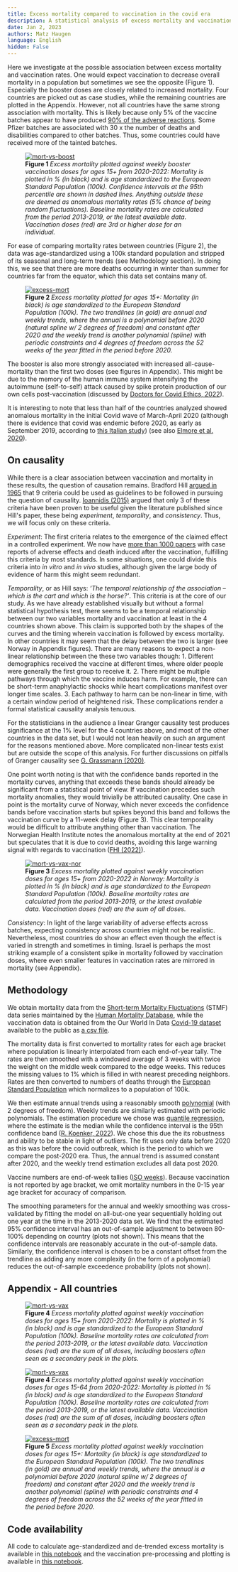 ```yaml
---
title: Excess mortality compared to vaccination in the covid era 
description: A statistical analysis of excess mortality and vaccination association.
date: Jan 2, 2023
authors: Matz Haugen
language: English
hidden: False
---
```


Here we investigate at the possible association between excess mortality and vaccination rates. One would expect vaccination to decrease overall mortality in a population but sometimes we see the opposite (Figure 1). Especially the booster doses are closely related to increased mortality. Four countries are picked out as case studies, while the remaining countries are plotted in the Appendix. However, not all countries have the same strong association with mortality. This is likely because only 5% of the vaccine batches appear to have produced [90% of the adverse reactions](https://www.howbadismybatch.com). Some Pfizer batches are associated with 30 x the number of deaths and disabilities compared to other batches. Thus, some countries could have received more of the tainted batches.


<figure>
<a target="_blank" href="/excess-mort-en/special_countries_mortality_vs_booster_adult_age_b_sex.jpg">
  <img class="mort-img" src="/excess-mort-en/special_countries_mortality_vs_booster_adult_age_b_sex.jpg" alt="mort-vs-boost">
</a>
<figcaption>
  <b> Figure 1 </b> <i> Excess mortality plotted against weekly booster vaccination doses for ages 15+ from 2020-2022: Mortality is plotted in % (in black) and is age standardized to the European Standard Population (100k). Confidence intervals at the 95th percentile are shown in dashed lines. Anything outside these are deemed as anomalous mortality rates (5% chance of being random fluctuations). Baseline mortality rates are calculated from the period 2013-2019, or the latest available data. Vaccination doses (red) are 3rd or higher dose for an individual.  </i>
  </figcaption>
</figure>

For ease of comparing mortality rates between countries (Figure 2), the data was age-standardized using a 100k standard population and stripped of its seasonal and long-term trends (see Methodology section). In doing this, we see that there are more deaths occurring in winter than summer for countries far from the equator, which this data set contains many of. 

<figure>
<a target="_blank" href="/excess-mort-en/special_countries_mortality_w_trend_b_gender_adult_age.jpg">
  <img class="mort-img" src="/excess-mort-en/special_countries_mortality_w_trend_b_gender_adult_age.jpg" alt="excess-mort">
</a>
<figcaption>
  <b> Figure 2 </b> <i> Excess mortality plotted for ages 15+: Mortality (in black) is age standardized to the European Standard Population (100k). The two trendlines (in gold) are annual and weekly trends, where the annual is a polynomial before 2020 (natural spline w/ 2 degrees of freedom) and constant after 2020 and the weekly trend is another polynomial (spline) with periodic constraints and 4 degrees of freedom across the 52 weeks of the year fitted in the period before 2020. </i>
  </figcaption>
</figure>

The booster is also more strongly associated with increased all-cause-mortality than the first two doses (see figures in Appendix). This might be due to the memory of the human immune system intensifying the autoimmune (self-to-self) attack caused by spike protein production of our own cells post-vaccination (discussed by [Doctors for Covid Ethics, 2022](https://doctors4covidethics.org/boosting-blood-clots-and-leaky-vessels-the-dangers-of-covid-19-vaccines-and-booster-shots/)).

It is interesting to note that less than half of the countries analyzed showed anomalous mortality in the initial Covid wave of March-April 2020 (although there is evidence that covid was endemic before 2020, as early as September 2019, according to [this Italian study](https://journals.sagepub.com/doi/full/10.1177/0300891620974755)) (see also [Elmore et al. 2020](https://www.jmir.org/2020/9/e21562)).

## On causality

While there is a clear association between vaccination and mortality in these results, the question of causation remains. Bradford Hill [argued in 1965](https://journals.sagepub.com/doi/pdf/10.1177/003591576505800503) that 9 criteria could be used as guidelines to be followed in pursuing the question of causality. [Ioannidis (2015)](https://doi.org/10.1002/sim.6825) argued that only 3 of these criteria have been proven to be useful given the literature published since Hill's paper, these being _experiment_, _temporality_, and _consistency_. Thus, we will focus only on these criteria.

_Experiment_: The first criteria relates to the emergence of the claimed effect in a controlled experiment. We now have [more than 1000 papers](https://react19.org/1250-covid-vaccine-reports/) with case reports of adverse effects and death induced after the vaccination, fulfilling this criteria by most standards. In some situations, one could divide this criteria into _in vitro_ and _in vivo_ studies, although given the large body of evidence of harm this might seem redundant. 

_Temporality_, or as Hill says: _‘The temporal relationship of the association – which is the cart and which is the horse?'_. This criteria is at the core of our study. As we have already established visually but without a formal statistical hypothesis test, there seems to be a temporal relationship between our two variables mortality and vaccination at least in the 4 countries shown above. This claim is supported both by the shapes of the curves and the timing wherein vaccination is followed by excess mortality. In other countries it may seem that the delay between the two is larger (see Norway in Appendix figures). There are many reasons to expect a non-linear relationship between the these two variables though: 1. Different demographics received the vaccine at different times, where older people were generally the first group to receive it. 2. There might be multiple pathways through which the vaccine induces harm. For example, there can be short-term anaphylactic shocks while heart complications manifest over longer time scales. 3. Each pathway to harm can be non-linear in time, with a certain window period of heightened risk. These complications render a formal statistical causality analysis tenuous. 

For the statisticians in the audience a linear Granger causality test produces significance at the 1% level for the 4 countries above, and most of the other countries in the data set, but I would not lean heavily on such an argument for the reasons mentioned above. More complicated non-linear tests exist but are outside the scope of this analysis. For further discussions on pitfalls of Granger causality see [G. Grassmann (2020)](https://www.ncbi.nlm.nih.gov/pmc/articles/PMC7578691/). 

One point worth noting is that with the confidence bands reported in the mortality curves, anything that exceeds these bands should already be significant from a statistical point of view. If vaccination precedes such mortality anomalies, they would trivially be attributed causality. One case in point is the mortality curve of Norway, which never exceeds the confidence bands before vaccination starts but spikes beyond this band and follows the vaccination curve by a 11-week delay (Figure 3). This clear temporality would be difficult to attribute anything other than vaccination. The Norwegian Health Institute notes the anomalous mortality at the end of 2021 but speculates that it is due to covid deaths, avoiding this large warning signal with regards to vaccination ([FHI (2022)](https://www.fhi.no/nyheter/2022/overdodelighet-pa-7-prosent-i-2022/)).

<figure>
<a target="_blank" href="/excess-mort-en/norway_excess_mortality_ppl_vs_total_vax.jpg">
  <img class="mort-img" src="/excess-mort-en/norway_excess_mortality_ppl_vs_total_vax.jpg" alt="mort-vs-vax-nor">
</a>
<figcaption>
  <b> Figure 3 </b> <i> Excess mortality plotted against weekly vaccination doses for ages 15+ from 2020-2022 in Norway: Mortality is plotted in % (in black) and is age standardized to the European Standard Population (100k). Baseline mortality rates are calculated from the period 2013-2019, or the latest available data. Vaccination doses (red) are the sum of all doses. </i>
  </figcaption>
</figure>

_Consistency_: In light of the large variability of adverse effects across batches, expecting consistency across countries might not be realistic. Nevertheless, most countries do show an effect even though the effect is varied in strength and sometimes in timing. Israel is perhaps the most striking example of a consistent spike in mortality followed by vaccination doses, where even smaller features in vaccination rates are mirrored in mortality (see Appendix). 


## Methodology

We obtain mortality data from the [Short-term Mortality Fluctuations](https://www.mortality.org/Data/STMF) (STMF) data series maintained by the [Human Mortality Database](https://www.mortality.org/Home/Index), while the vaccination data is obtained from the Our World In Data [Covid-19 dataset](https://github.com/owid/covid-19-data) available to the public as [a csv file](https://github.com/owid/covid-19-data/raw/master/public/data/vaccinations/vaccinations.csv). 

The mortality data is first converted to mortality rates for each age bracket where population is linearly interpolated from each end-of-year tally. The rates are then smoothed with a windowed average of 3 weeks with twice the weight on the middle week compared to the edge weeks. This reduces the missing values to 1% which is filled in with nearest preceding neighbors. Rates are then converted to numbers of deaths through the [European Standard Population](https://www.opendata.nhs.scot/dataset/standard-populations/resource/edee9731-daf7-4e0d-b525-e4c1469b8f69) which normalizes to a population of 100k. 

We then estimate annual trends using a reasonably smooth [polynomial](https://en.wikipedia.org/wiki/Spline_(mathematics)#Algorithm_for_computing_natural_cubic_splines) (with 2 degrees of freedom). Weekly trends are similarly estimated with periodic polynomials. The estimation procedure we chose was [quantile regression](https://en.wikipedia.org/wiki/Quantile_regression), where the estimate is the median while the confidence interval is the 95th confidence band ([R. Koenker, 2022](https://cran.r-project.org/web/packages/quantreg/quantreg.pdf)). We chose this due the its robustness and ability to be stable in light of outliers. The fit uses only data before 2020 as this was before the covid outbreak, which is the period to which we compare the post-2020 era. Thus, the annual trend is assumed constant after 2020, and the weekly trend estimation excludes all data post 2020.  

Vaccine numbers are end-of-week tallies ([ISO weeks](https://en.wikipedia.org/wiki/ISO_week_date)). Because vaccination is not reported by age bracket, we omit mortality numbers in the 0-15 year age bracket for accuracy of comparison. 

The smoothing parameters for the annual and weekly smoothing was cross-validated by fitting the model on all-but-one year sequentially holding out one year at the time in the 2013-2020 data set. We find that the estimated 95% confidence interval has an out-of-sample adjustment to between 80-100% depending on country (plots not shown). This means that the confidence intervals are reasonably accurate in the out-of-sample data. Similarly, the confidence interval is chosen to be a constant offset from the trendline as adding any more complexity (in the form of a polynomial) reduces the out-of-sample exceedence probability (plots not shown).

## Appendix - All countries

<figure>
<a target="_blank" href="/excess-mort-en/all_countries_mortality_vs_vax_adult_age_b_sex.jpg">
  <img class="mort-img-small" src="/excess-mort-en/all_countries_mortality_vs_vax_adult_age_b_sex.jpg" alt="mort-vs-vax">
</a>
<figcaption>
  <b> Figure 4 </b> <i> Excess mortality plotted against weekly vaccination doses for ages 15+ from 2020-2022: Mortality is plotted in % (in black) and is age standardized to the European Standard Population (100k). Baseline mortality rates are calculated from the period 2013-2019, or the latest available data. Vaccination doses (red) are the sum of all doses, including boosters often seen as a secondary peak in the plots.  </i>
  </figcaption>
</figure>

<figure>
<a target="_blank" href="/excess-mort-en/all_countries_mortality_vs_vax_mid_age_b_sex.jpg">
  <img class="mort-img-small" src="/excess-mort-en/all_countries_mortality_vs_vax_mid_age_b_sex.jpg" alt="mort-vs-vax">
</a>
<figcaption>
  <b> Figure 4 </b> <i> Excess mortality plotted against weekly vaccination doses for ages 15-64 from 2020-2022: Mortality is plotted in % (in black) and is age standardized to the European Standard Population (100k). Baseline mortality rates are calculated from the period 2013-2019, or the latest available data. Vaccination doses (red) are the sum of all doses, including boosters often seen as a secondary peak in the plots.  </i>
  </figcaption>
</figure>

<figure>
<a target="_blank" href="/excess-mort-en/all_countries_mortality_w_trend_b_gender_adult_age.jpg">
  <img class="mort-img-small" src="/excess-mort-en/all_countries_mortality_w_trend_b_gender_adult_age.jpg" alt="excess-mort">
</a>
<figcaption>
  <b> Figure 5 </b> <i> Excess mortality plotted against weekly vaccination doses for ages 15+: Mortality (in black) is age standardized to the European Standard Population (100k). The two trendlines (in gold) are annual and weekly trends, where the annual is a polynomial before 2020 (natural spline w/ 2 degrees of freedom) and constant after 2020 and the weekly trend is another polynomial (spline) with periodic constraints and 4 degrees of freedom across the 52 weeks of the year fitted in the period before 2020. </i>
  </figcaption>
</figure>


## Code availability
All code to calculate age-standardized and de-trended excess mortality is available in [this notebook](https://nbviewer.org/url/www.matzhaugen.com/excess-mort-en/all_countries.ipynb) and the vaccination pre-processing and plotting is available in [this notebook](https://nbviewer.org/url/www.matzhaugen.com/excess-mort-en/all_countries_vacc_py.ipynb).
